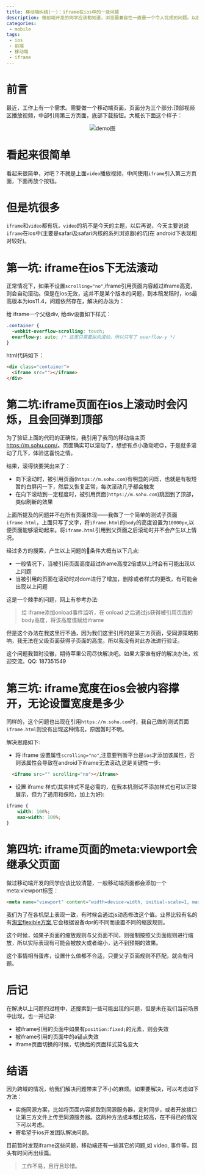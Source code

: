 ```yaml
---
title: 移动端纠结(一)：iframe在ios中的一些问题
description: 做前端开发的同学应该都知道，浏览器兼容性一直是一个令人忧虑的问题。以前是ie系列低版本的各种纠结, 现在移动端也好不到哪儿去。
categories:
 - mobile
tags:
 - ios
 - 前端
 - 移动端
 - iframe
---
```

# 前言
最近，工作上有一个需求。需要做一个移动端页面，页面分为三个部分:顶部视频区播放视频，中部引用第三方页面，底部下载按钮。大概长下面这个样子：
<div align="center">
<img src="{{site.baseurl}}/assets/images/2018/09/iframe.png" alt="demo图">
</div>

# 看起来很简单
看起来很简单，对吧？不就是上面`video`播放视频，中间使用`iframe`引入第三方页面，下面再放个按钮。

# 但是坑很多
`iframe`和`video`都有坑，`video`的坑不是今天的主题，以后再说，今天主要说说`iframe`在ios中(主要是safari及safari内核的系列浏览器)的坑(在 android下表现相对较好)。

# 第一坑: iframe在ios下无法滚动
正常情况下，如果不设置`scrolling="no"`,iframe引用页面内容超过iframe高宽，则会自动滚动。但是在ios无效，这并不是某个版本的问题，到本稿发稿时，ios最高版本为ios11.4，问题依然存在，解决的办法为：

给 iframe一个父级div, 给div设置如下样式：
```css
.container {
  -webkit-overflow-scrolling: touch;
  overflow-y: auto; /* 这里只需要纵向滚动，所以只写了 overflow-y */
}
```
html代码如下：
```html
<div class="container">
  <iframe src=""></iframe>
</div>
```

# 第二坑:iframe页面在ios上滚动时会闪烁，且会回弹到顶部
为了验证上面的代码的正确性，我引用了我司的移动端主页 <a href="https://m.sohu.com/" target="_blank">https://m.sohu.com/</a>。页面确实可以滚动了，想想有点小激动呢😉，于是就多滚动了几下，体验这喜悦之情。

结果，滚得快要哭出来了：
- 向下滚动时，被引用页面(`https://m.sohu.com`)有明显的闪烁，也就是有极短暂的白屏闪一下，然后又恢复正常，每次滚动几乎都会触发
- 在向下滚动到一定程度时，被引用页面(`https://m.sohu.com`)跳回到了顶部，类似刷新的效果

上面所提及的问题并不在所有页面体现——我做了一个简单的测试子页面`iframe.html`，上面只写了文字，将`iframe.html`的`body`的高度设置为`10000px`,以便页面能够滚动起来。将`iframe.html`引用到父页面之后滚动时并不会产生以上情况。

经过多方的搜索，产生以上问题的条件大概有以下几点:
- 一般情况下，当被引用页面高度超过iframe高度2倍或以上时会有可能出现以上问题
- 当被引用的页面在滚动时对dom进行了增加，删除或者样式的更改，有可能会出现以上问题

这是一个棘手的问题，网上有参考办法:
> 给 iframe添加onload事件监听，在 onload 之后通过js获得被引用页面的body高度，将该高度值赋给iframe

但是这个办法在我这里行不通，因为我们这里引用的是第三方页面，受同源策略影响，我无法在父级页面获得子页面的高度。所以我没有对此办法进行验证。

这个问题我暂时没辙，期待苹果公司尽快解决吧。如果大家谁有好的解决办法，欢迎交流。QQ: 187351549

# 第三坑: iframe宽度在ios会被内容撑开，无论设置宽度是多少
同样的，这个问题也出现在引用`https://m.sohu.com`时，我自己做的测试页面`iframe.html`则没有出现这种情况，原因暂时不明。

解决思路如下:

- 将 iframe 设置属性`scrolling="no"`,注意要判断平台是`ios`才添加该属性，否则该属性会导致在android下iframe无法滚动,这是关键性一步:
```html
  <iframe src="" scrolling="no"></iframe>
```
- 设置 iframe 样式(其实样式不是必需的，在我本机测试不添加样式也可以正常展示，但为了通用和保险，加上为好):
```css
iframe {
    width: 100%;
    max-width: 100%;
}
```

# 第四坑: iframe页面的meta:viewport会继承父页面
做过移动端开发的同学应该比较清楚，一般移动端页面都会添加一个meta:viewport标签：
```html
<meta name="viewport" content="width=device-width, initial-scale=1, maximum-scale=1">
```
我们为了在各机型上表现一致，有时候会通过js动态修改这个值。业界比较有名的有<a href="https://github.com/amfe/lib-flexible" target="_blank">淘宝flexible方案</a>,它会根据设备dpr的不同而设置不同的缩放规则。

这个时候，如果子页面的缩放规则与父页面不同，则强制按照父页面规则进行缩放，所以实际表现有可能会被放大或者缩小，达不到预期的效果。

这个事情相当蛋疼，设置什么值都不合适，只要父子页面规则不匹配，就会有问题。

# 后记
在解决以上问题的过程中，还搜索到一些可能出现的问题，但是未在我们当前场景中出现，也一并记录:
- 被iframe引用的页面中如果有`position:fixed;`的元素，则会失效
- 被iframe引用的页面中的a锚点失效
- iframe页面切换的时候，切换后的页面样式莫名变大


# 结语
因为跨域的情况，给我们解决问题带来了不小的麻烦。如果要解决，可以考虑如下方法：
- 实施同源方案，比如将页面内容抓取到同源服务器，定时同步，或者开放接口让第三方文件上传至同源服务器。这两种方法成本都比较高，在不得已的情况下可以考虑。
- 寄希望于ios开发团队解决问题。

目前暂时发现iframe这些问题，移动端还有一些其它的问题,如 video, 事件等，回头有时间再出续篇。

> 工作不易，且行且珍惜。